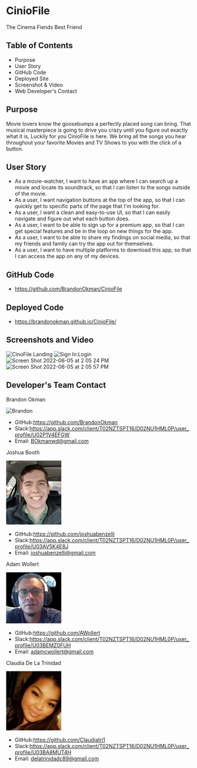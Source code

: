 # CinioFile 
The Cinema Fiends Best Friend

## Table of Contents
* Purpose
* User Story
* GitHub Code
* Deployed Site
* Screenshot & Video
* Web Developer's Contact

## Purpose
Movie lovers know the goosebumps a perfectly placed song can bring. That musical masterpiece is going to drive you crazy until you figure out exactly what it is, Luckily for you CinioFile is here. We bring all the songs you hear throughout your favorite Movies and TV Shows to you with the click of a button.

## User Story
* As a movie-watcher, I want to have an app where I can search up a movie and locate its soundtrack, so that I can listen to the songs outside of the movie.
* As a user, I want navigation buttons at the top of the app, so that I can quickly get to specific parts of the page that I'm looking for.
* As a user, I want a clean and easy-to-use UI, so that I can easily navigate and figure out what each button does.
* As a user, I want to be able to sign up for a premium app, so that I can get special features and be in the loop on new things for the app.
* As a user, I want to be able to share my findings on social media, so that my friends and family can try the app out for themselves.
* As a user, I want to have multiple platforms to download this app, so that I can access the app on any of my devices.

## GitHub Code
* https://github.com/BrandonOkman/CinioFile
## Deployed Code
* https://brandonokman.github.io/CinioFile/

## Screenshots and Video
![CinoFile Landing](https://user-images.githubusercontent.com/87589924/171976936-027c4e33-7645-4e8d-bb23-9eb75b47e17d.png)
![Sign In:Login](https://user-images.githubusercontent.com/87589924/172068543-c68798fa-4c92-478f-91b1-e4c4d4904152.png)
![Screen Shot 2022-06-05 at 2 05 24 PM](https://user-images.githubusercontent.com/87589924/172068556-fd71ca94-5494-41a6-8432-d03af2d6acc7.png)
![Screen Shot 2022-06-05 at 2 05 57 PM](https://user-images.githubusercontent.com/87589924/172068558-92901d91-30ed-42c2-ba75-23ced5ee47ff.png)




## Developer's Team Contact

Brandon Okman

<img width="150" alt="Brandon" src="https://user-images.githubusercontent.com/87589924/146662823-29aeef3c-9f95-4c14-9b4f-1c58aeeebb40.png">

* GitHub:https://github.com/BrandonOkman
* Slack:https://app.slack.com/client/T02NZTSPT16/D02NU1HML0P/user_profile/U02P1V4EFGW
* Email: BOkmanwd@gmail.com

Joshua Booth

<img width="150" alt="Josh" src="/images/Josh.png">

* GitHub:https://github.com/joshuabenzelli
* Slack:https://app.slack.com/client/T02NZTSPT16/D02NU1HML0P/user_profile/U03AV5K4E8J
* Email: joshuabenzelli@gmail.com

Adam Wollert

<img width="150" alt="Adam" src="/images/Adam.png">

* GitHub:https://github.com/AWollert
* Slack:https://app.slack.com/client/T02NZTSPT16/D02NU1HML0P/user_profile/U03BEMZ0FUH
* Email: adamcwollert@gmail.com

Claudia De La Trinidad

<img width="150" alt="Claudia" src="/images/claudia.png">

* GitHub:https://github.com/Claudiatri1
* Slack:https://app.slack.com/client/T02NZTSPT16/D02NU1HML0P/user_profile/U03BA8MUT4H
* Email: delatrinidadc89@gmail.com